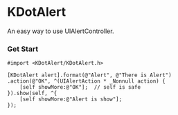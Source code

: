 # KDotAlert

An easy way to use UIAlertController.

### Get Start


    #import <KDotAlert/KDotAlert.h>

    [KDotAlert alert].format(@"Alert", @"There is Alert")
    .action(@"OK", ^(UIAlertAction * _Nonnull action) {
        [self showMore:@"OK"];  // self is safe
    }).show(self, ^{
        [self showMore:@"Alert is show"]; 
    });

